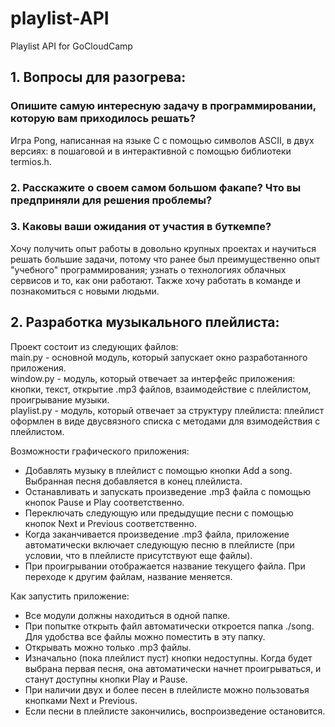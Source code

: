 # playlist-API
Playlist API for GoCloudCamp

## 1. Вопросы для разогрева:
### Опишите самую интересную задачу в программировании, которую вам приходилось решать?
Игра Pong, написанная на языке С с помощью символов ASCII, в двух версиях: в пошаговой и в интерактивной с помощью библиотеки termios.h.

### 2. Расскажите о своем самом большом факапе? Что вы предприняли для решения проблемы?



### 3. Каковы ваши ожидания от участия в буткемпе?
Хочу получить опыт работы в довольно крупных проектах и научиться решать большие задачи, потому что ранее был преимущественно опыт "учебного" программирования; узнать о технологиях облачных сервисов и то, как они работают. Также хочу работать в команде и познакомиться с новыми людьми.


## 2. Разработка музыкального плейлиста:
Проект состоит из следующих файлов:  
main.py - основной модуль, который запускает окно разработанного приложения.  
window.py - модуль, который отвечает за интерфейс приложения: кнопки, текст, открытие .mp3 файлов, взаимодействие с плейлистом, проигрывание музыки.  
playlist.py - модуль, который отвечает за структуру плейлиста: плейлист оформлен в виде двусвязного списка с методами для взимодействия с плейлистом.  

Возможности графического приложения:
* Добавлять музыку в плейлист с помощью кнопки Add a song. Выбранная песня добавляется в конец плейлиста.  
* Останавливать и запускать произведение .mp3 файла с помощью кнопок Pause и Play соответственно.  
* Переключать следующую или предыдущие песни с помощью кнопок Next и Previous соответственно.  
* Когда заканчивается произведение .mp3 файла, приложение автоматически включает следующую песню в плейлисте (при условии, что в плейлисте присутствуют еще файлы).  
* При проигрывании отображается название текущего файла. При переходе к другим файлам, название меняется.  

Как запустить приложение:
* Все модули должны находиться в одной папке.  
* При попытке открыть файл автоматически откроется папка ./song. Для удобства все файлы можно поместить в эту папку. 
* Открывать можно только .mp3 файлы.  
* Изначально (пока плейлист пуст) кнопки недоступны. Когда будет выбрана первая песня, она автоматически начнет проигрываться, и станут доступны кнопки Play и Pause. 
* При наличии двух и более песен в плейлисте можно пользоватья кнопками Next и Previous. 
* Если песни в плейлисте закончились, воспроизведение остановится.  
